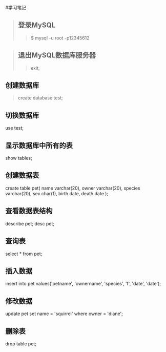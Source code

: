 #学习笔记
> ## 登录MySQL
>   >$ mysql -u root -p12345612

>## 退出MySQL数据库服务器
>   >exit;

## 创建数据库
> create database test;

## 切换数据库
use test;

## 显示数据库中所有的表
show tables;

## 创建数据表
create table pet(
  name varchar(20),
  owner varchar(20),
  species varchar(20),
  sex char(1),
  birth date,
  death date
);

## 查看数据表结构
describe pet;
desc pet;

## 查询表
select * from pet;

## 插入数据
insert into pet values('petname', 'ownername', 'species', 'f', 'date', 'date');

## 修改数据
update pet set name = 'squirrel' where owner = 'diane';

## 删除表
drop table pet;





